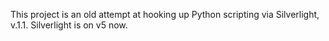This project is an old attempt at hooking up Python scripting via Silverlight, v.1.1.  Silverlight is on v5 now.